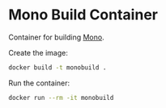 # Mono Build Container

Container for building [Mono](https://github.com/mono/mono).

Create the image:

```bash
docker build -t monobuild .
```

Run the container:

```bash
docker run --rm -it monobuild
```
